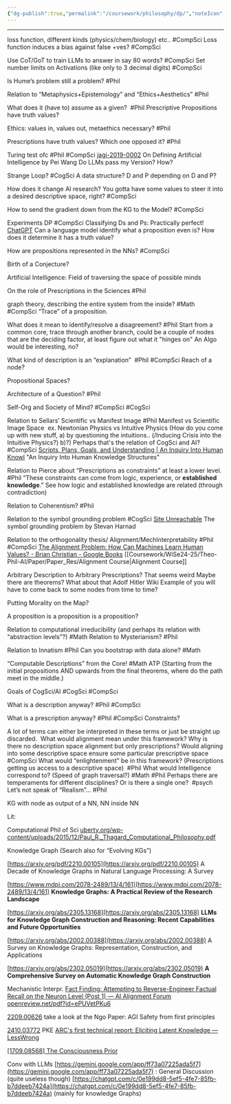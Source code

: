 ```yaml
---
{"dg-publish":true,"permalink":"/coursework/philosophy/dp/","noteIcon":""}
---
```


---
loss function, different kinds (physics/chem/biology) etc.. #CompSci 
Loss function induces a bias against false +ves? #CompSci 


Use CoT/GoT to train LLMs to answer in say 80 words? #CompSci 
Set number limits on Activations (like only to 3 decimal digits) #CompSci 



Is Hume’s problem still a problem? #Phil

Relation to “Metaphysics+Epistemology” and “Ethics+Aesthetics” #Phil 

What does it (have to) assume as a given?  #Phil 
	Prescriptive Propositions have truth values? 
  
Ethics: values in, values out, metaethics necessary? #Phil 

Prescriptions have truth values? Which one opposed it? #Phil 

Turing test ofc #Phil #CompSci
[jagi-2019-0002](https://intapi.sciendo.com/pdf/10.2478/jagi-2019-0002)
On Defining Artificial Intelligence by Pei Wang
	Do LLMs pass my Version? How? 

Strange Loop? #CogSci
	A data structure? D and P depending on D and P? 

How does it change AI research? You gotta have some values to steer it into a desired descriptive space, right? #CompSci 

How to send the gradient down from the KG to the Model? #CompSci 

Experiments DP #CompSci 
	Classifying Ds and Ps: Practically perfect! [ChatGPT](https://chatgpt.com/c/66fd4cd9-e320-800b-a4e5-a16484febd6c)
Can a language model identify what a proposition even is? How does it determine it has a truth value? 

How are propositions represented in the NNs? #CompSci 

Birth of a Conjecture? 

Artificial Intelligence: Field of traversing the space of possible minds

On the role of Prescriptions in the Sciences #Phil


graph theory, describing the entire system from the inside? #Math #CompSci 
	“Trace” of a proposition. 

What does it mean to identify/resolve a disagreement? #Phil 
	Start from a common core, trace through another branch, could be a couple of nodes that are the deciding factor, at least figure out what it "hinges on"
		An Algo would be interesting, no?




What kind of description is an “explanation”  #Phil #CompSci 
	Reach of a node? 

Propositional Spaces? 

Architecture of a Question? #Phil 


Self-Org and Society of Mind? #CompSci #CogSci 

Relation to Sellars’ Scientific vs Manifest Image #Phil 
	Manifest vs Scientific Image Space 
		ex. Newtonian Physics vs Intuitive Physics 
		(How do you come up with new stuff, a) by questioning the intuitions.. (/Inducing Crisis into the Intuitive Physics?)  b)?) 
			Perhaps that's the relation of CogSci and AI? #CompSci 
			[Scripts, Plans, Goals, and Understanding | An Inquiry Into Human Knowl](https://www.taylorfrancis.com/books/mono/10.4324/9780203781036/scripts-plans-goals-understanding-roger-schank-robert-abelson)
			"An Inquiry Into Human Knowledge Structures"
  

Relation to Pierce about “Prescriptions as constraints” at least a lower level.  #Phil 
	“These constraints can come from logic, experience, or **established knowledge**.”
		See how logic and established knowledge are related (through contradiction)

  Relation to Coherentism? #Phil 

Relation to the symbol grounding problem #CogSci 
[Site Unreachable](https://www.sciencedirect.com/science/article/pii/0167278990900876)
 The symbol grounding problem by Stevan Harnad

Relation to the orthogonality thesis/ Alignment/MechInterpretability #Phil #CompSci 
[The Alignment Problem: How Can Machines Learn Human Values? - Brian Christian - Google Books](https://books.google.de/books?hl=en&lr=&id=TdL2DwAAQBAJ&oi=fnd&pg=PT23&ots=0X44a1Hz9r&sig=fKsCtcQBK8H7JV4PPq4mLVhig1w&redir_esc=y#v=onepage&q&f=false)
[[Coursework/WiSe24-25/Theo-Phil-AI/Paper/Paper_Res/Alignment Course\|Alignment Course]]

Arbitrary Description to Arbitrary Prescriptions? That seems weird
	Maybe there are theorems? 
		What about that Adolf Hitler Wiki Example of you will have to come back to some nodes from time to time? 


Putting Morality on the Map? 

A proposition is a proposition is a proposition? 



Relation to computational irreducibility (and perhaps its relation with “abstraction levels”?) #Math 
	Relation to Mysterianism? #Phil 

Relation to Innatism #Phil 
	Can you bootstrap with data alone? #Math 

“Computable Descriptions” from the Core! #Math 
	ATP (Starting from the initial propositions AND upwards from the final theorems, where do the path meet in the middle.)

Goals of CogSci/AI #CogSci #CompSci 

What is a description anyway? #Phil #CompSci 

What is a prescription anyway? #Phil #CompSci 
	Constraints? 

A lot of terms can either be interpreted in these terms or just be straight up discarded. 
	What would alignment mean under this framework? Why is there no description space alignment but only prescriptions? Would aligning into some descriptive space ensure some particular prescriptive space #CompSci 
	What would “enlightenment” be in this framework? (Prescriptions getting us access to a descriptive space)  #Phil 
	What would Intelligence correspond to? (Speed of graph traversal?) #Math #Phil 
	Perhaps there are temperaments for different disciplines? Or is there a single one?  #psych 
	Let’s not speak of “Realism”… #Phil 


KG with node as output of a NN, NN inside NN


  
Lit:

Computational Phil of Sci
[uberty.org/wp-content/uploads/2015/12/Paul\_R.\_Thagard\_Computational\_Philosophy.pdf](https://uberty.org/wp-content/uploads/2015/12/Paul_R._Thagard_Computational_Philosophy.pdf)

Knowledge Graph
(Search also for “Evolving KGs”)

[https://arxiv.org/pdf/2210.00105](https://arxiv.org/pdf/2210.00105)
A Decade of Knowledge Graphs in Natural Language Processing: A Survey

[https://www.mdpi.com/2078-2489/13/4/161](https://www.mdpi.com/2078-2489/13/4/161)
**Knowledge Graphs: A Practical Review of the Research Landscape**

[https://arxiv.org/abs/2305.13168](https://arxiv.org/abs/2305.13168)
**LLMs for Knowledge Graph Construction and Reasoning: Recent Capabilities and Future Opportunities**

[https://arxiv.org/abs/2002.00388](https://arxiv.org/abs/2002.00388)
A Survey on Knowledge Graphs: Representation, Construction, and Applications

[https://arxiv.org/abs/2302.05019](https://arxiv.org/abs/2302.05019)
**A Comprehensive Survey on Automatic Knowledge Graph Construction**


Mechanistic Interpr. 
[Fact Finding: Attempting to Reverse-Engineer Factual Recall on the Neuron Level (Post 1) — AI Alignment Forum](https://www.alignmentforum.org/posts/iGuwZTHWb6DFY3sKB/fact-finding-attempting-to-reverse-engineer-factual-recall)
	[openreview.net/pdf?id=ePUVetPKu6](https://openreview.net/pdf?id=ePUVetPKu6)

[2209.00626](https://arxiv.org/pdf/2209.00626)
take a look at the Ngo Paper: AGI Safety from first principles 

[2410.03772](https://arxiv.org/pdf/2410.03772) PKE
[ARC's first technical report: Eliciting Latent Knowledge — LessWrong](https://www.lesswrong.com/posts/qHCDysDnvhteW7kRd/arc-s-first-technical-report-eliciting-latent-knowledge)


[\[1709.08568\] The Consciousness Prior](https://arxiv.org/abs/1709.08568)


Conv with LLMs
[https://gemini.google.com/app/ff73a07225ada5f7](https://gemini.google.com/app/ff73a07225ada5f7) : General Discussion (quite useless though)
[https://chatgpt.com/c/0e199dd8-5ef5-4fe7-85fb-b7ddeeb7424a](https://chatgpt.com/c/0e199dd8-5ef5-4fe7-85fb-b7ddeeb7424a) (mainly for knowledge Graphs)

